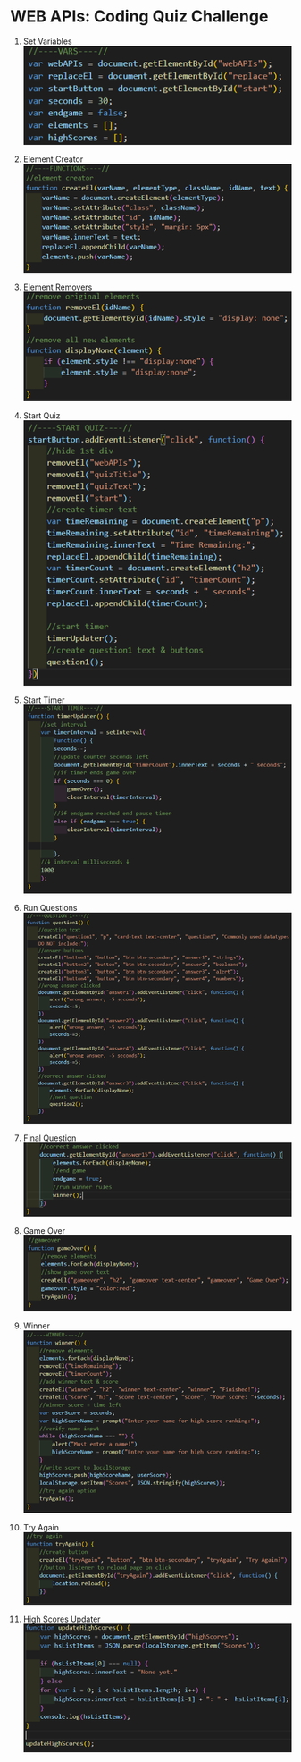 # WEB APIs: Coding Quiz Challenge

1. Set Variables  
![](./Assets/Images/readme/vars.png)

2. Element Creator  
![](./Assets/Images/readme/elementcreator.png)

3. Element Removers  
![](./Assets/Images/readme/removeelements.png)

4. Start Quiz  
![](./Assets/Images/readme/startquiz.png)

5. Start Timer  
![](./Assets/Images/readme/starttimer.png)

6. Run Questions  
![](./Assets/Images/readme/questionhandler.png)

7. Final Question  
![](./Assets/Images/readme/finalquestion.png)

8. Game Over  
![](./Assets/Images/readme/gameover.png)

9. Winner  
![](./Assets/Images/readme/winner.png)

10. Try Again  
![](./Assets/Images/readme/tryagain.png)

11. High Scores Updater  
![](./Assets/Images/readme/highscores-script.png)